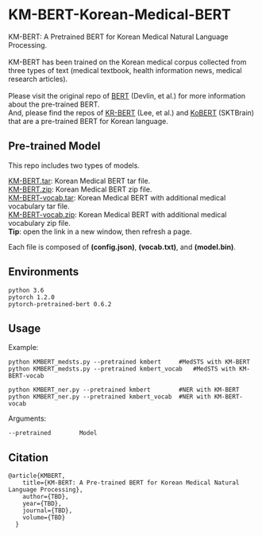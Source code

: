 # KM-BERT-Korean-Medical-BERT
KM-BERT: A Pretrained BERT for Korean Medical Natural Language Processing.<br><br>
KM-BERT has been trained on the Korean medical corpus collected from three types of text (medical textbook, health information news, medical research articles).<br><br>
Please visit the original repo of [BERT] (Devlin, et al.) for more information about the pre-trained BERT.<br>
And, please find the repos of [KR-BERT] (Lee, et al.) and [KoBERT] (SKTBrain) that are a pre-trained BERT for Korean language.<br>

## Pre-trained Model
This repo includes two types of models.

[KM-BERT.tar]: Korean Medical BERT tar file. <br>
[KM-BERT.zip]: Korean Medical BERT zip file. <br>
[KM-BERT-vocab.tar]: Korean Medical BERT with additional medical vocabulary tar file. <br>
[KM-BERT-vocab.zip]: Korean Medical BERT with additional medical vocabulary zip file. <br>
**Tip**: open the link in a new window, then refresh a page.

Each file is composed of **(config.json)**, **(vocab.txt)**, and **(model.bin)**.

## Environments

	python 3.6  
	pytorch 1.2.0  
	pytorch-pretrained-bert 0.6.2  

## Usage

Example:  

	python KMBERT_medsts.py --pretrained kmbert		#MedSTS with KM-BERT
	python KMBERT_medsts.py --pretrained kmbert_vocab	#MedSTS with KM-BERT-vocab

	python KMBERT_ner.py --pretrained kmbert		#NER with KM-BERT
	python KMBERT_ner.py --pretrained kmbert_vocab	#NER with KM-BERT-vocab

Arguments:  

	--pretrained		Model
  
	

## Citation

```
@article{KMBERT,
    title={KM-BERT: A Pre-trained BERT for Korean Medical Natural Language Processing},
    author={TBD},
    year={TBD},
    journal={TBD},
    volume={TBD}
  }
```
<br>



[BERT]: https://github.com/google-research/bert
[KR-BERT]: https://github.com/snunlp/KR-BERT
[KoBERT]: https://github.com/SKTBrain/KoBERT
[KM-BERT.tar]: http://www.kurias.co.kr/file/5847315836/kmbert/kmbert.tar
[KM-BERT.zip]: http://www.kurias.co.kr/file/5847315836/kmbert/kmbert.zip
[KM-BERT-vocab.tar]: http://www.kurias.co.kr/file/5847315836/kmbert_vocab/kmbert_vocab.tar
[KM-BERT-vocab.zip]: http://www.kurias.co.kr/file/5847315836/kmbert_vocab/kmbert_vocab.zip

